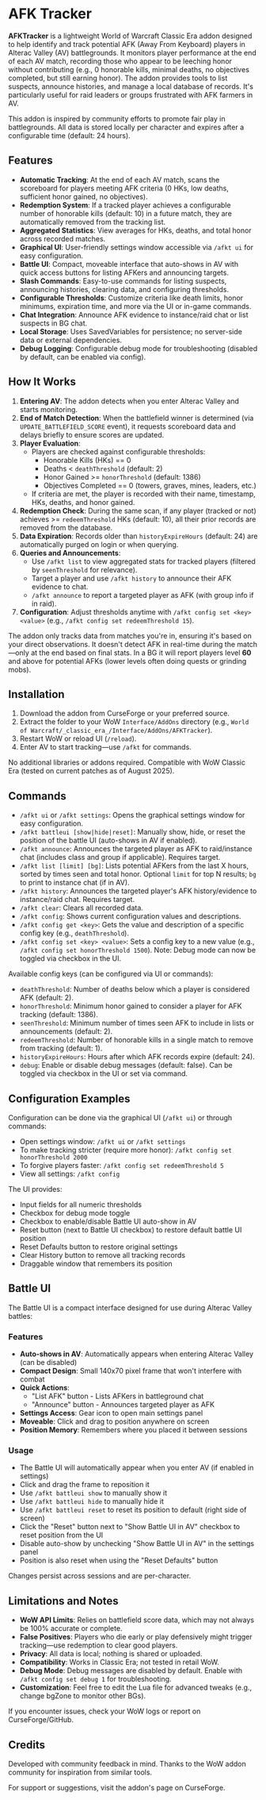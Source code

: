 # AFK Tracker

**AFKTracker** is a lightweight World of Warcraft Classic Era addon designed to help identify and track potential AFK (Away From Keyboard) players in Alterac Valley (AV) battlegrounds. It monitors player performance at the end of each AV match, recording those who appear to be leeching honor without contributing (e.g., 0 honorable kills, minimal deaths, no objectives completed, but still earning honor). The addon provides tools to list suspects, announce histories, and manage a local database of records. It's particularly useful for raid leaders or groups frustrated with AFK farmers in AV.

This addon is inspired by community efforts to promote fair play in battlegrounds. All data is stored locally per character and expires after a configurable time (default: 24 hours).

## Features

- **Automatic Tracking**: At the end of each AV match, scans the scoreboard for players meeting AFK criteria (0 HKs, low deaths, sufficient honor gained, no objectives).
- **Redemption System**: If a tracked player achieves a configurable number of honorable kills (default: 10) in a future match, they are automatically removed from the tracking list.
- **Aggregated Statistics**: View averages for HKs, deaths, and total honor across recorded matches.
- **Graphical UI**: User-friendly settings window accessible via `/afkt ui` for easy configuration.
- **Battle UI**: Compact, moveable interface that auto-shows in AV with quick access buttons for listing AFKers and announcing targets.
- **Slash Commands**: Easy-to-use commands for listing suspects, announcing histories, clearing data, and configuring thresholds.
- **Configurable Thresholds**: Customize criteria like death limits, honor minimums, expiration time, and more via the UI or in-game commands.
- **Chat Integration**: Announce AFK evidence to instance/raid chat or list suspects in BG chat.
- **Local Storage**: Uses SavedVariables for persistence; no server-side data or external dependencies.
- **Debug Logging**: Configurable debug mode for troubleshooting (disabled by default, can be enabled via config).

## How It Works

1. **Entering AV**: The addon detects when you enter Alterac Valley and starts monitoring.
2. **End of Match Detection**: When the battlefield winner is determined (via `UPDATE_BATTLEFIELD_SCORE` event), it requests scoreboard data and delays briefly to ensure scores are updated.
3. **Player Evaluation**:
   - Players are checked against configurable thresholds:
     - Honorable Kills (HKs) == 0
     - Deaths < `deathThreshold` (default: 2)
     - Honor Gained >= `honorThreshold` (default: 1386)
     - Objectives Completed == 0 (towers, graves, mines, leaders, etc.)
   - If criteria are met, the player is recorded with their name, timestamp, HKs, deaths, and honor gained.
4. **Redemption Check**: During the same scan, if any player (tracked or not) achieves >= `redeemThreshold` HKs (default: 10), all their prior records are removed from the database.
5. **Data Expiration**: Records older than `historyExpireHours` (default: 24) are automatically purged on login or when querying.
6. **Queries and Announcements**:
   - Use `/afkt list` to view aggregated stats for tracked players (filtered by `seenThreshold` for relevance).
   - Target a player and use `/afkt history` to announce their AFK evidence to chat.
   - `/afkt announce` to report a targeted player as AFK (with group info if in raid).
7. **Configuration**: Adjust thresholds anytime with `/afkt config set <key> <value>` (e.g., `/afkt config set redeemThreshold 15`).

The addon only tracks data from matches you're in, ensuring it's based on your direct observations. It doesn't detect AFK in real-time during the match—only at the end based on final stats. In a BG it will report players level **60** and above for potential AFKs (lower levels often doing quests or grinding mobs).

## Installation

1. Download the addon from CurseForge or your preferred source.
2. Extract the folder to your WoW `Interface/AddOns` directory (e.g., `World of Warcraft/_classic_era_/Interface/AddOns/AFKTracker`).
3. Restart WoW or reload UI (`/reload`).
4. Enter AV to start tracking—use `/afkt` for commands.

No additional libraries or addons required. Compatible with WoW Classic Era (tested on current patches as of August 2025).

## Commands

- `/afkt ui` or `/afkt settings`: Opens the graphical settings window for easy configuration.
- `/afkt battleui [show|hide|reset]`: Manually show, hide, or reset the position of the battle UI (auto-shows in AV if enabled).
- `/afkt announce`: Announces the targeted player as AFK to raid/instance chat (includes class and group if applicable). Requires target.
- `/afkt list [limit] [bg]`: Lists potential AFKers from the last X hours, sorted by times seen and total honor. Optional `limit` for top N results; `bg` to print to instance chat (if in AV).
- `/afkt history`: Announces the targeted player's AFK history/evidence to instance/raid chat. Requires target.
- `/afkt clear`: Clears all recorded data.
- `/afkt config`: Shows current configuration values and descriptions.
- `/afkt config get <key>`: Gets the value and description of a specific config key (e.g., `deathThreshold`).
- `/afkt config set <key> <value>`: Sets a config key to a new value (e.g., `/afkt config set honorThreshold 1500`). Note: Debug mode can now be toggled via checkbox in the UI.

Available config keys (can be configured via UI or commands):
- `deathThreshold`: Number of deaths below which a player is considered AFK (default: 2).
- `honorThreshold`: Minimum honor gained to consider a player for AFK tracking (default: 1386).
- `seenThreshold`: Minimum number of times seen AFK to include in lists or announcements (default: 2).
- `redeemThreshold`: Number of honorable kills in a single match to remove from tracking (default: 1).
- `historyExpireHours`: Hours after which AFK records expire (default: 24).
- `debug`: Enable or disable debug messages (default: false). Can be toggled via checkbox in the UI or set via command.

## Configuration Examples

Configuration can be done via the graphical UI (`/afkt ui`) or through commands:

- Open settings window: `/afkt ui` or `/afkt settings`
- To make tracking stricter (require more honor): `/afkt config set honorThreshold 2000`
- To forgive players faster: `/afkt config set redeemThreshold 5`
- View all settings: `/afkt config`

The UI provides:
- Input fields for all numeric thresholds
- Checkbox for debug mode toggle
- Checkbox to enable/disable Battle UI auto-show in AV
- Reset button (next to Battle UI checkbox) to restore default battle UI position
- Reset Defaults button to restore original settings
- Clear History button to remove all tracking records
- Draggable window that remembers its position

## Battle UI

The Battle UI is a compact interface designed for use during Alterac Valley battles:

### Features
- **Auto-shows in AV**: Automatically appears when entering Alterac Valley (can be disabled)
- **Compact Design**: Small 140x70 pixel frame that won't interfere with combat
- **Quick Actions**: 
  - "List AFK" button - Lists AFKers in battleground chat
  - "Announce" button - Announces targeted player as AFK
- **Settings Access**: Gear icon to open main settings panel
- **Moveable**: Click and drag to position anywhere on screen
- **Position Memory**: Remembers where you placed it between sessions

### Usage
- The Battle UI will automatically appear when you enter AV (if enabled in settings)
- Click and drag the frame to reposition it
- Use `/afkt battleui show` to manually show it
- Use `/afkt battleui hide` to manually hide it
- Use `/afkt battleui reset` to reset its position to default (right side of screen)
- Click the "Reset" button next to "Show Battle UI in AV" checkbox to reset position from the UI
- Disable auto-show by unchecking "Show Battle UI in AV" in the settings panel
- Position is also reset when using the "Reset Defaults" button

Changes persist across sessions and are per-character.

## Limitations and Notes

- **WoW API Limits**: Relies on battlefield score data, which may not always be 100% accurate or complete.
- **False Positives**: Players who die early or play defensively might trigger tracking—use redemption to clear good players.
- **Privacy**: All data is local; nothing is shared or uploaded.
- **Compatibility**: Works in Classic Era; not tested in retail WoW.
- **Debug Mode**: Debug messages are disabled by default. Enable with `/afkt config set debug 1` for troubleshooting.
- **Customization**: Feel free to edit the Lua file for advanced tweaks (e.g., change bgZone to monitor other BGs).

If you encounter issues, check your WoW logs or report on CurseForge/GitHub.

## Credits

Developed with community feedback in mind. Thanks to the WoW addon community for inspiration from similar tools.

For support or suggestions, visit the addon's page on CurseForge.
